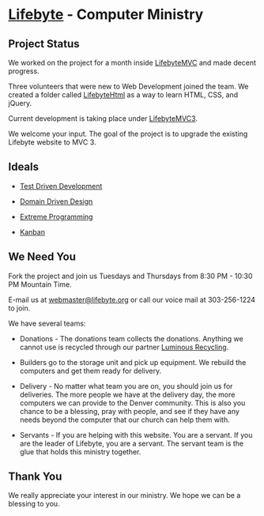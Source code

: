 [Lifebyte](http://lifebyte.org/) - Computer Ministry
================================

Project Status
--------------

We worked on the project for a month inside [LifebyteMVC](https://github.com/StewShack/Lifebyte/tree/master/src/LifebyteMVC) and made decent progress.

Three volunteers that were new to Web Development joined the team. We created a folder called [LifebyteHtml](https://github.com/StewShack/Lifebyte/tree/master/src/LifebyteHtml) as a way to learn HTML, CSS, and jQuery.

Current development is taking place under [LifebyteMVC3](https://github.com/StewShack/Lifebyte/tree/master/src/LifebyteMVC3).

We welcome your input. The goal of the project is to upgrade the existing Lifebyte website to MVC 3.

Ideals
--------
* [Test Driven Development](http://www.testdriven.com/)

* [Domain Driven Design](http://www.domaindrivendesign.org/)

* [Extreme Programming](http://www.extremeprogramming.org/)

* [Kanban](http://kanbantool.com/)

We Need You
------------

Fork the project and join us Tuesdays and Thursdays from 8:30 PM - 10:30 PM Mountain Time.

E-mail us at [webmaster@lifebyte.org](mailto:webmaster@lifebyte.org) or call our voice mail at 303-256-1224 to join.

We have several teams: 

* Donations - The donations team collects the donations. Anything we cannot use is recycled through our partner [Luminous Recycling](http://www.luminousrecycling.com/wp/).

* Builders go to the storage unit and pick up equipment. We rebuild the computers and get them ready for delivery.

* Delivery - No matter what team you are on, you should join us for deliveries. The more people we have at the delivery day, the more computers we can provide to the Denver community. This is also you chance to be a blessing, pray with people, and see if they have any needs beyond the computer that our church can help them with.

* Servants - If you are helping with this website. You are a servant. If you are the leader of Lifebyte, you are a servant. The servant team is the glue that holds this ministry together. 

Thank You
----------

We really appreciate your interest in our ministry. We hope we can be a blessing to you.